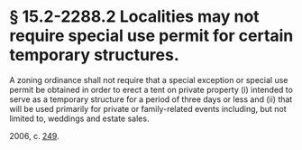 # § 15.2-2288.2 Localities may not require special use permit for certain temporary structures.

<p>A zoning ordinance shall not require that a special exception or special use permit be obtained in order to erect a tent on private property (i) intended to serve as a temporary structure for a period of three days or less and (ii) that will be used primarily for private or family-related events including, but not limited to, weddings and estate sales.</p><p>2006, c. <a href='http://lis.virginia.gov/cgi-bin/legp604.exe?061+ful+CHAP0249'>249</a>.</p>